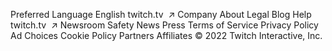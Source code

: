 Preferred Language
English
twitch.tv  ↗
Company
About
Legal
Blog
Help
twitch.tv  ↗
Newsroom
Safety News
Press
Terms of Service
Privacy Policy
Ad Choices
Cookie Policy
Partners
Affiliates
© 2022 Twitch Interactive, Inc.